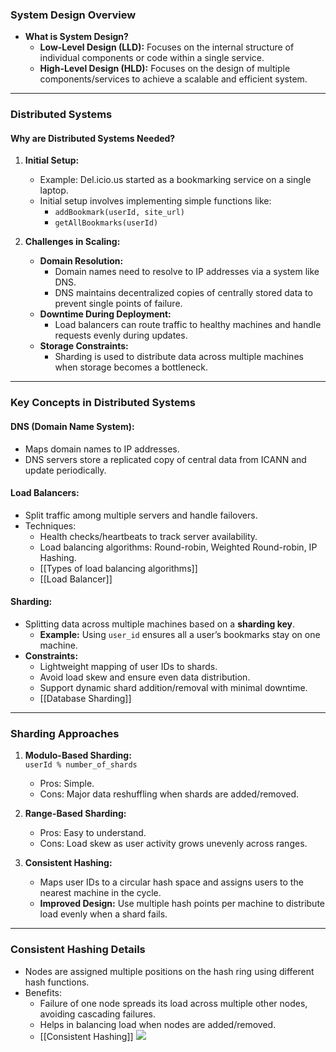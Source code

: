 ### **System Design Overview**

- **What is System Design?**
    - **Low-Level Design (LLD):** Focuses on the internal structure of individual components or code within a single service.
    - **High-Level Design (HLD):** Focuses on the design of multiple components/services to achieve a scalable and efficient system.

---

### **Distributed Systems**

#### **Why are Distributed Systems Needed?**

1. **Initial Setup:**
    
    - Example: Del.icio.us started as a bookmarking service on a single laptop.
    - Initial setup involves implementing simple functions like:
        - `addBookmark(userId, site_url)`
        - `getAllBookmarks(userId)`
2. **Challenges in Scaling:**
    
    - **Domain Resolution:**
        - Domain names need to resolve to IP addresses via a system like DNS.
        - DNS maintains decentralized copies of centrally stored data to prevent single points of failure.
    - **Downtime During Deployment:**
        - Load balancers can route traffic to healthy machines and handle requests evenly during updates.
    - **Storage Constraints:**
        - Sharding is used to distribute data across multiple machines when storage becomes a bottleneck.

---

### **Key Concepts in Distributed Systems**

#### **DNS (Domain Name System):**

- Maps domain names to IP addresses.
- DNS servers store a replicated copy of central data from ICANN and update periodically.

#### **Load Balancers:**

- Split traffic among multiple servers and handle failovers.
- Techniques:
    - Health checks/heartbeats to track server availability.
    - Load balancing algorithms: Round-robin, Weighted Round-robin, IP Hashing.
    - [[Types of load balancing algorithms]]
    - [[Load Balancer]]

#### **Sharding:**

- Splitting data across multiple machines based on a **sharding key**.
    - **Example:** Using `user_id` ensures all a user’s bookmarks stay on one machine.
- **Constraints:**
    - Lightweight mapping of user IDs to shards.
    - Avoid load skew and ensure even data distribution.
    - Support dynamic shard addition/removal with minimal downtime.
    - [[Database Sharding]]

---

### **Sharding Approaches**

1. **Modulo-Based Sharding:**  
    `userId % number_of_shards`
    
    - Pros: Simple.
    - Cons: Major data reshuffling when shards are added/removed.
2. **Range-Based Sharding:**
    
    - Pros: Easy to understand.
    - Cons: Load skew as user activity grows unevenly across ranges.
3. **Consistent Hashing:**
    
    - Maps user IDs to a circular hash space and assigns users to the nearest machine in the cycle.
    - **Improved Design:** Use multiple hash points per machine to distribute load evenly when a shard fails.

---

### **Consistent Hashing Details**

- Nodes are assigned multiple positions on the hash ring using different hash functions.
- Benefits:
    - Failure of one node spreads its load across multiple other nodes, avoiding cascading failures.
    - Helps in balancing load when nodes are added/removed.
    - [[Consistent Hashing]]
**![](https://lh7-rt.googleusercontent.com/docsz/AD_4nXfDkjUHtWULFZ5agnplJ-gIHvHaUbNL2bA0_TxyyBpAJfj5ZyDkZTb9gwet93SQ0FZsyIyZ0_0zSp_zqK9KH_YwmJ4ONHTvza8l_4bKOVag3GvC-YuWB1eeAZ0IeT9YsmaNFh4JKLhltSEUM9IQmiRceac?key=P2WYkAHXMMX2Am3ZvvrbMg)**

